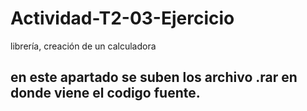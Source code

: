 # Actividad-T2-03-Ejercicio
librería, creación de un calculadora
## en este apartado se suben los archivo .rar en donde viene el codigo fuente. 
